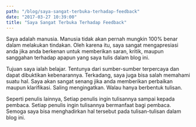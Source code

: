 ```yaml
---
path: "/blog/saya-sangat-terbuka-terhadap-feedback"
date: "2017-03-27 10:39:00"
title: "Saya Sangat Terbuka Terhadap Feedback"
---
```


Saya adalah manusia. Manusia tidak akan pernah mungkin 100% benar dalam melakukan tindakan. Oleh karena itu, saya sangat mengapresiasi anda jika anda berkenan untuk memberikan saran, kritik, maupun sanggahan terhadap apapun yang saya tulis dalam blog ini.

Tujuan saya ialah belajar. Tentunya dari sumber-sumber terpercaya dan dapat dibuktikan kebenarannya. Terkadang, saya juga bisa salah memahami suatu hal. Saya akan sangat senang jika anda memberikan perbaikan maupun klarifikasi. Saling mengingatkan. Walau hanya berbentuk tulisan.

Seperti penulis lainnya, Setiap penulis ingin tulisannya sampai kepada pembaca. Setiap penulis ingin tulisannya bermanfaat bagi pembaca. Semoga saya bisa menghadirkan hal tersebut pada tulisan-tulisan dalam blog ini.
